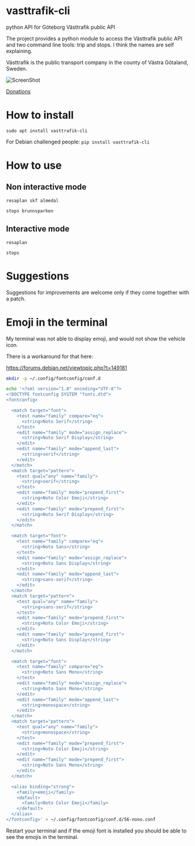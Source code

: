 vasttrafik-cli
==============

python API for Göteborg Västtrafik public API

The project provides a python module to access the Västtrafik public API and
two command line tools: trip and stops. I think the names are self explaining.

Västtrafik is the public transport company in the county of Västra Götaland,
Sweden.

![ScreenShot](https://codeberg.org/ltworf/vasttrafik-cli/raw/branch/master/screenshot.png)

[Donations](https://liberapay.com/ltworf)

How to install
==============

`sudo apt install vasttrafik-cli`

For Debian challenged people: `pip install vasttrafik-cli`

How to use
==========

Non interactive mode
--------------------

`resaplan skf almedal`

`stops brunnsparken`

Interactive mode
----------------

`resaplan`

`stops`

Suggestions
===========
Suggestions for improvements are welcome only if they come together
with a patch.

Emoji in the terminal
=====================

My terminal was not able to display emoji, and would not show
the vehicle icon.

There is a workaround for that here:

https://forums.debian.net/viewtopic.php?t=149181

```bash
mkdir -p ~/.config/fontconfig/conf.d

echo '<?xml version="1.0" encoding="UTF-8"?>
<!DOCTYPE fontconfig SYSTEM "fonts.dtd">
<fontconfig>

  <match target="font">
    <test name="family" compare="eq">
      <string>Noto Serif</string>
    </test>
    <edit name="family" mode="assign_replace">
      <string>Noto Serif Display</string>
    </edit>
    <edit name="family" mode="append_last">
      <string>serif</string>
    </edit>
  </match>
  <match target="pattern">
    <test qual="any" name="family">
      <string>serif</string>
    </test>
    <edit name="family" mode="prepend_first">
      <string>Noto Color Emoji</string>
    </edit>
    <edit name="family" mode="prepend_first">
      <string>Noto Serif Display</string>
    </edit>
  </match>

  <match target="font">
    <test name="family" compare="eq">
      <string>Noto Sans</string>
    </test>
    <edit name="family" mode="assign_replace">
      <string>Noto Sans Display</string>
    </edit>
    <edit name="family" mode="append_last">
      <string>sans-serif</string>
    </edit>
  </match>
  <match target="pattern">
    <test qual="any" name="family">
      <string>sans-serif</string>
    </test>
    <edit name="family" mode="prepend_first">
      <string>Noto Color Emoji</string>
    </edit>
    <edit name="family" mode="prepend_first">
      <string>Noto Sans Display</string>
    </edit>
  </match>

  <match target="font">
    <test name="family" compare="eq">
      <string>Noto Sans Mono</string>
    </test>
    <edit name="family" mode="assign_replace">
      <string>Noto Sans Mono</string>
    </edit>
    <edit name="family" mode="append_last">
      <string>monospace</string>
    </edit>
  </match>
  <match target="pattern">
    <test qual="any" name="family">
      <string>monospace</string>
    </test>
    <edit name="family" mode="prepend_first">
      <string>Noto Color Emoji</string>
    </edit>
    <edit name="family" mode="prepend_first">
      <string>Noto Sans Mono</string>
    </edit>
  </match>

  <alias binding="strong">
    <family>emoji</family>
    <default>
      <family>Noto Color Emoji</family>
    </default>
  </alias>
</fontconfig>' > ~/.config/fontconfig/conf.d/56-nono.conf
```

Restart your terminal and if the emoji font is installed you
should be able to see the emojis in the terminal.
